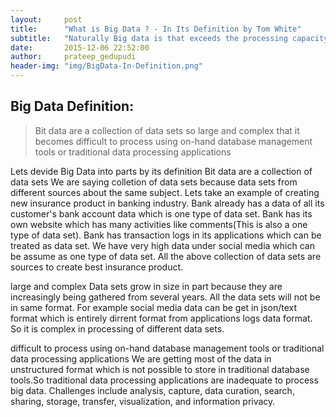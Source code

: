 ```yaml
---
layout:     post
title:      "What is Big Data ? - In Its Definition by Tom White"
subtitle:   "Naturally Big data is that exceeds the processing capacity of conventional database systems"
date:       2015-12-06 22:52:00
author:     prateep_gedupudi
header-img: "img/BigData-In-Definition.png"
---
```

<h2 class="section-heading">Big Data Definition:</h2>
<blockquote>Bit data are a collection of data sets so large and complex that it becomes difficult to process using on-hand database management tools or traditional data processing applications</blockquote>
<p>
	Lets devide Big Data into parts by its definition
	<span class="caption text-muted">Bit data are a collection of data sets</span>
	We are saying colletion of data sets because data sets from different sources about the same subject. Lets take an example of creating new insurance product in banking industry. Bank already has a data of all its customer's bank account data which is one type of data set. Bank has its own website which has many activities like comments(This is also a one type of data set). Bank has transaction logs in its applications which can be treated as data set. We have very high data under social media which can be assume as one type of data set. All the above collection of data sets are sources to create best insurance product.
</p>
<p>
	<span class="caption text-muted">large and complex</span>
	Data sets grow in size in part because they are increasingly being gathered from several years. All the data sets will not be in same format. For example social media data can be get in json/text format which is entirely dirrent format from applications logs data format. So it is complex in processing of different data sets.
</p>
<p>
	<span class="caption text-muted">difficult to process using on-hand database management tools or traditional data processing applications</span>
	We are getting most of the data in unstructured format which is not possible to store in traditional database tools.So traditional data processing applications are inadequate to process big data. Challenges include analysis, capture, data curation, search, sharing, storage, transfer, visualization, and information privacy.
</p>


<div class="embed-responsive embed-responsive-16by9">
	<iframe width="1280" height="720" src="" frameborder="0" allowfullscreen></iframe>
</div>
